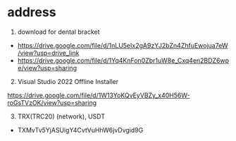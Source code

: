 # address
1. download for dental bracket

- https://drive.google.com/file/d/1nLU5eIx2gA9zYJ2bZn4ZhfuEwojua7eW/view?usp=drive_link
- https://drive.google.com/file/d/1Yq4KnFon0Zbr1uW8e_Cxq4en2BDZ6wpe/view?usp=sharing

2. Visual Studio 2022 Offline Installer

https://drive.google.com/file/d/1W13YoKQvEyVBZy_x40H56W-roGsTVzOK/view?usp=sharing


3. TRX(TRC20) (network), USDT
- TXMvTv5YjASUigY4CvtVuHhW6jvDvgid9G


